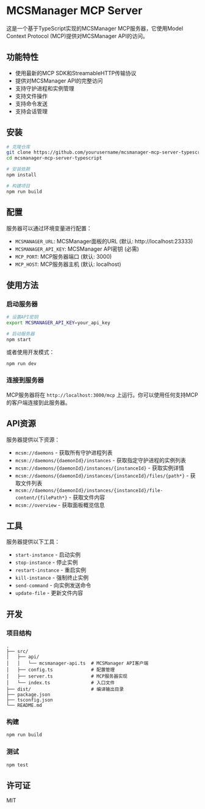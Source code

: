 # MCSManager MCP Server

这是一个基于TypeScript实现的MCSManager MCP服务器，它使用Model Context Protocol (MCP)提供对MCSManager API的访问。

## 功能特性

- 使用最新的MCP SDK和StreamableHTTP传输协议
- 提供对MCSManager API的完整访问
- 支持守护进程和实例管理
- 支持文件操作
- 支持命令发送
- 支持会话管理

## 安装

```bash
# 克隆仓库
git clone https://github.com/yourusername/mcsmanager-mcp-server-typescript.git
cd mcsmanager-mcp-server-typescript

# 安装依赖
npm install

# 构建项目
npm run build
```

## 配置

服务器可以通过环境变量进行配置：

- `MCSMANAGER_URL`: MCSManager面板的URL (默认: http://localhost:23333)
- `MCSMANAGER_API_KEY`: MCSManager API密钥 (必需)
- `MCP_PORT`: MCP服务器端口 (默认: 3000)
- `MCP_HOST`: MCP服务器主机 (默认: localhost)

## 使用方法

### 启动服务器

```bash
# 设置API密钥
export MCSMANAGER_API_KEY=your_api_key

# 启动服务器
npm start
```

或者使用开发模式：

```bash
npm run dev
```

### 连接到服务器

MCP服务器将在 `http://localhost:3000/mcp` 上运行。你可以使用任何支持MCP的客户端连接到此服务器。

## API资源

服务器提供以下资源：

- `mcsm://daemons` - 获取所有守护进程列表
- `mcsm://daemons/{daemonId}/instances` - 获取指定守护进程的实例列表
- `mcsm://daemons/{daemonId}/instances/{instanceId}` - 获取实例详情
- `mcsm://daemons/{daemonId}/instances/{instanceId}/files/{path*}` - 获取文件列表
- `mcsm://daemons/{daemonId}/instances/{instanceId}/file-content/{filePath*}` - 获取文件内容
- `mcsm://overview` - 获取面板概览信息

## 工具

服务器提供以下工具：

- `start-instance` - 启动实例
- `stop-instance` - 停止实例
- `restart-instance` - 重启实例
- `kill-instance` - 强制终止实例
- `send-command` - 向实例发送命令
- `update-file` - 更新文件内容

## 开发

### 项目结构

```
.
├── src/
│   ├── api/
│   │   └── mcsmanager-api.ts  # MCSManager API客户端
│   ├── config.ts              # 配置管理
│   ├── server.ts              # MCP服务器实现
│   └── index.ts               # 入口文件
├── dist/                      # 编译输出目录
├── package.json
├── tsconfig.json
└── README.md
```

### 构建

```bash
npm run build
```

### 测试

```bash
npm test
```

## 许可证

MIT
